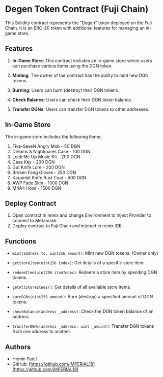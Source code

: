 # Degen Token Contract (Fuji Chain)

This Solidity contract represents the "Degen" token deployed on the Fuji Chain. It is an ERC-20 token with additional features for managing an in-game store.

## Features

1. **In-Game Store**: This contract includes an in-game store where users can purchase various items using the DGN token.

2. **Minting**: The owner of the contract has the ability to mint new DGN tokens.

3. **Burning**: Users can burn (destroy) their DGN tokens.

4. **Check Balance**: Users can check their DGN token balance.

5. **Transfer DGNs**: Users can transfer DGN tokens to other addresses.

## In-Game Store

The in-game store includes the following items:

1. Five-SeveN Angry Mob - 50 DGN
2. Dreams & Nightmares Case - 100 DGN
3. Lock Me Up Music Kit - 200 DGN
4. Case Key - 200 DGN
5. Gut Knife Lore - 200 DGN
6. Broken Fang Gloves - 250 DGN
7. Karambit Knife Rust Coat - 500 DGN
8. AWP Fade Skin - 1000 DGN
9. M4A4 Howl - 1500 DGN

## Deploy Contract

1. Open contract in remix and change Environment to Inject Provider to connect to Metamask.
2. Deploy contract to Fuji Chain and interact in remix IDE.

## Functions

- `mint(address to, uint256 amount)`: Mint new DGN tokens. (Owner only)

- `getStoreItem(uint256 index)`: Get details of a specific store item.

- `redeemItem(uint256 itemIndex)`: Redeem a store item by spending DGN tokens.

- `getAllStoreItems()`: Get details of all available store items.

- `burnDGNs(uint256 amount)`: Burn (destroy) a specified amount of DGN tokens.

- `checkBalance(address _address)`: Check the DGN token balance of an address.

- `transferDGNs(address _address, uint _amount)`: Transfer DGN tokens from one address to another.

## Authors

- Hemin Patel
- GitHub: [https://github.com/iMPERIAL18](https://github.com/iMPERIAL18)

